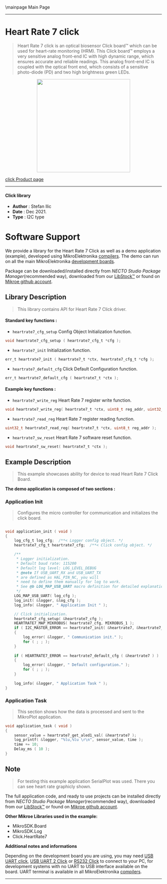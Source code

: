 \mainpage Main Page

---
# Heart Rate 7 click

> Heart Rate 7 click is an optical biosensor Click board™ which can be used for heart-rate monitoring (HRM). This Click board™ employs a very sensitive analog front-end IC with high dynamic range, which ensures accurate and reliable readings. This analog front-end IC is coupled with the optical front end, which consists of a sensitive photo-diode (PD) and two high brightness green LEDs.

<p align="center">
  <img src="https://download.mikroe.com/images/click_for_ide/heartrate7_click.png" height=300px>
</p>

[click Product page](https://www.mikroe.com/heart-rate-7-click)

---


#### Click library

- **Author**        : Stefan Ilic
- **Date**          : Dec 2021.
- **Type**          : I2C type


# Software Support

We provide a library for the Heart Rate 7 Click
as well as a demo application (example), developed using MikroElektronika
[compilers](https://www.mikroe.com/necto-studio).
The demo can run on all the main MikroElektronika [development boards](https://www.mikroe.com/development-boards).

Package can be downloaded/installed directly from *NECTO Studio Package Manager*(recommended way), downloaded from our [LibStock&trade;](https://libstock.mikroe.com) or found on [Mikroe github account](https://github.com/MikroElektronika/mikrosdk_click_v2/tree/master/clicks).

## Library Description

> This library contains API for Heart Rate 7 Click driver.

#### Standard key functions :

- `heartrate7_cfg_setup` Config Object Initialization function.
```c
void heartrate7_cfg_setup ( heartrate7_cfg_t *cfg );
```

- `heartrate7_init` Initialization function.
```c
err_t heartrate7_init ( heartrate7_t *ctx, heartrate7_cfg_t *cfg );
```

- `heartrate7_default_cfg` Click Default Configuration function.
```c
err_t heartrate7_default_cfg ( heartrate7_t *ctx );
```

#### Example key functions :

- `heartrate7_write_reg` Heart Rate 7 register write function.
```c
void heartrate7_write_reg( heartrate7_t *ctx, uint8_t reg_addr, uint32_t write_data ); 
```

- `heartrate7_read_reg` Heart Rate 7 register reading function.
```c
uint32_t heartrate7_read_reg( heartrate7_t *ctx, uint8_t reg_addr ); 
```

- `heartrate7_sw_reset` Heart Rate 7 software reset function.
```c
void heartrate7_sw_reset( heartrate7_t *ctx );
```

## Example Description

> This example showcases ability for device to read Heart Rate 7 Click Board.

**The demo application is composed of two sections :**

### Application Init

> Configures the micro controller for communication and initializes the click board. 

```c

void application_init ( void ) 
{
    log_cfg_t log_cfg;  /**< Logger config object. */
    heartrate7_cfg_t heartrate7_cfg;  /**< Click config object. */

    /** 
     * Logger initialization.
     * Default baud rate: 115200
     * Default log level: LOG_LEVEL_DEBUG
     * @note If USB_UART_RX and USB_UART_TX 
     * are defined as HAL_PIN_NC, you will 
     * need to define them manually for log to work. 
     * See @b LOG_MAP_USB_UART macro definition for detailed explanation.
     */
    LOG_MAP_USB_UART( log_cfg );
    log_init( &logger, &log_cfg );
    log_info( &logger, " Application Init " );

    // Click initialization.
    heartrate7_cfg_setup( &heartrate7_cfg );
    HEARTRATE7_MAP_MIKROBUS( heartrate7_cfg, MIKROBUS_1 );
    if ( I2C_MASTER_ERROR == heartrate7_init( &heartrate7, &heartrate7_cfg ) ) 
    {
        log_error( &logger, " Communication init." );
        for ( ; ; );
    }
    
    if ( HEARTRATE7_ERROR == heartrate7_default_cfg ( &heartrate7 ) )
    {
        log_error( &logger, " Default configuration." );
        for ( ; ; );
    }
    
    log_info( &logger, " Application Task " );
}

```

### Application Task

> This section shows how the data is processed and sent to the MikroPlot application.

```c
void application_task ( void ) 
{
    sensor_value = heartrate7_get_aled1_val( &heartrate7 );
    log_printf( &logger, "%lu,%lu \r\n", sensor_value, time );
    time += 10;
    Delay_ms ( 10 );
}
```

## Note

> For testing this example application SerialPlot was used. 
> There you can see heart rate graphicly shown.

The full application code, and ready to use projects can be installed directly from *NECTO Studio Package Manager*(recommended way), downloaded from our [LibStock&trade;](https://libstock.mikroe.com) or found on [Mikroe github account](https://github.com/MikroElektronika/mikrosdk_click_v2/tree/master/clicks).

**Other Mikroe Libraries used in the example:**

- MikroSDK.Board
- MikroSDK.Log
- Click.HeartRate7

**Additional notes and informations**

Depending on the development board you are using, you may need
[USB UART click](https://www.mikroe.com/usb-uart-click),
[USB UART 2 Click](https://www.mikroe.com/usb-uart-2-click) or
[RS232 Click](https://www.mikroe.com/rs232-click) to connect to your PC, for
development systems with no UART to USB interface available on the board. UART
terminal is available in all MikroElektronika
[compilers](https://shop.mikroe.com/compilers).

---
